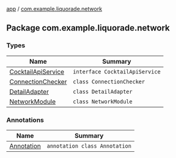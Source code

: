 [app](../index.md) / [com.example.liquorade.network](./index.md)

## Package com.example.liquorade.network

### Types

| Name | Summary |
|---|---|
| [CocktailApiService](-cocktail-api-service/index.md) | `interface CocktailApiService` |
| [ConnectionChecker](-connection-checker/index.md) | `class ConnectionChecker` |
| [DetailAdapter](-detail-adapter/index.md) | `class DetailAdapter` |
| [NetworkModule](-network-module/index.md) | `class NetworkModule` |

### Annotations

| Name | Summary |
|---|---|
| [Annotation](-annotation/index.md) | `annotation class Annotation` |

